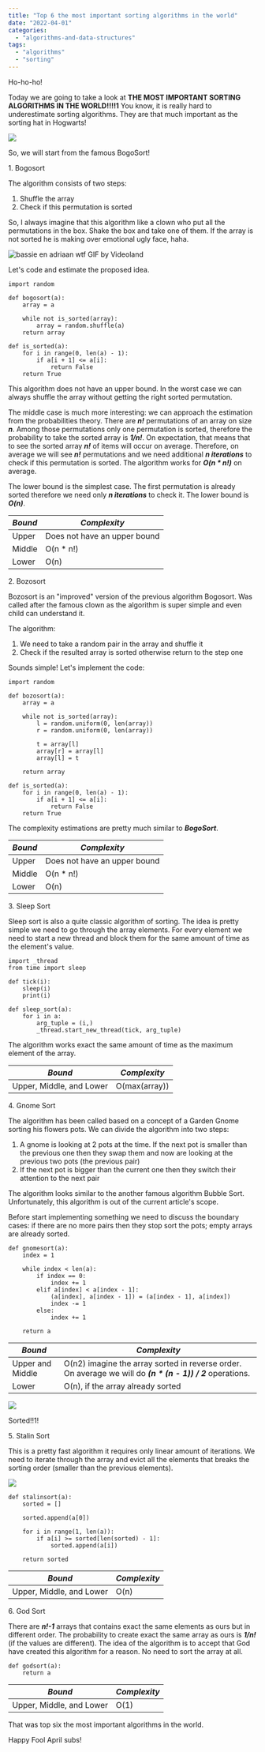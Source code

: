 ```yaml
---
title: "Top 6 the most important sorting algorithms in the world"
date: "2022-04-01"
categories: 
  - "algorithms-and-data-structures"
tags: 
  - "algorithms"
  - "sorting"
---
```


Ho-ho-ho!

Today we are going to take a look at **THE MOST IMPORTANT SORTING ALGORITHMS IN THE WORLD!!!!1** You know, it is really hard to underestimate sorting algorithms. They are that much important as the sorting hat in Hogwarts!

![](images/sorting_hat.gif)

So, we will start from the famous BogoSort!

1\. Bogosort

The algorithm consists of two steps:

1. Shuffle the array
2. Check if this permutation is sorted

So, I always imagine that this algorithm like a clown who put all the permutations in the box. Shake the box and take one of them. If the array is not sorted he is making over emotional ugly face, haha.

![bassie en adriaan wtf GIF by Videoland](https://media0.giphy.com/media/elpqNjSDwi5waM3VJF/giphy.gif?cid=ecf05e47k0iq7e1ahxly2xiyj5pg0403fztgivz3q6qq54v3&rid=giphy.gif&ct=g)

Let's code and estimate the proposed idea.

```
import random

def bogosort(a):
    array = a
    
    while not is_sorted(array):
        array = random.shuffle(a)
    return array

def is_sorted(a):
    for i in range(0, len(a) - 1):
        if a[i + 1] <= a[i]:
            return False
    return True
```

This algorithm does not have an upper bound. In the worst case we can always shuffle the array without getting the right sorted permutation.

The middle case is much more interesting: we can approach the estimation from the probabilities theory. There are **_n!_** permutations of an array on size _**n**_. Among those permutations only one permutation is sorted, therefore the probability to take the sorted array is **_1/n!_**. On expectation, that means that to see the sorted array _**n!**_ of items will occur on average. Therefore, on average we will see **_n!_** permutations and we need additional **_n iterations_** to check if this permutation is sorted. The algorithm works for **_O(n \* n!)_** on average.

The lower bound is the simplest case. The first permutation is already sorted therefore we need only **_n iterations_** to check it. The lower bound is _**O(n)**_.

| **_Bound_** | **_Complexity_** |
| --- | --- |
| Upper | Does not have an upper bound |
| Middle | O(n \* n!) |
| Lower | O(n) |

2\. Bozosort

Bozosort is an "improved" version of the previous algorithm Bogosort. Was called after the famous clown as the algorithm is super simple and even child can understand it.

The algorithm:

1. We need to take a random pair in the array and shuffle it
2. Check if the resulted array is sorted otherwise return to the step one

Sounds simple! Let's implement the code:

```
import random

def bozosort(a):
    array = a
    
    while not is_sorted(array):
        l = random.uniform(0, len(array))
        r = random.uniform(0, len(array))

        t = array[l]
        array[r] = array[l]
        array[l] = t

    return array

def is_sorted(a):
    for i in range(0, len(a) - 1):
        if a[i + 1] <= a[i]:
            return False
    return True
```

The complexity estimations are pretty much similar to **_BogoSort_**.

| **_Bound_** | **_Complexity_** |
| --- | --- |
| Upper | Does not have an upper bound |
| Middle | O(n \* n!) |
| Lower | O(n) |

3\. Sleep Sort

Sleep sort is also a quite classic algorithm of sorting. The idea is pretty simple we need to go through the array elements. For every element we need to start a new thread and block them for the same amount of time as the element's value.

```
import _thread
from time import sleep

def tick(i):
    sleep(i)
    print(i)

def sleep_sort(a):
    for i in a:
        arg_tuple = (i,)
        _thread.start_new_thread(tick, arg_tuple)
```

The algorithm works exact the same amount of time as the maximum element of the array.

| **_Bound_** | **_Complexity_** |
| --- | --- |
| Upper, Middle, and Lower | O(max(array)) |

4\. Gnome Sort

The algorithm has been called based on a concept of a Garden Gnome sorting his flowers pots. We can divide the algorithm into two steps:

1. A gnome is looking at 2 pots at the time. If the next pot is smaller than the previous one then they swap them and now are looking at the previous two pots (the previous pair)
2. If the next pot is bigger than the current one then they switch their attention to the next pair

The algorithm looks similar to the another famous algorithm Bubble Sort. Unfortunately, this algorithm is out of the current article's scope.

Before start implementing something we need to discuss the boundary cases: if there are no more pairs then they stop sort the pots; empty arrays are already sorted.

```
def gnomesort(a):
    index = 1

    while index < len(a):
        if index == 0:
            index += 1
        elif a[index] < a[index - 1]:
            (a[index], a[index - 1]) = (a[index - 1], a[index])
            index -= 1
        else:
            index += 1

    return a
```

| **_Bound_** | **_Complexity_** |
| --- | --- |
| Upper and Middle | O(n2) imagine the array sorted in reverse order. On average we will do **_(n \* (n - 1)) / 2_** operations. |
| Lower | O(n), if the array already sorted |

![](images/gnome.gif)

Sorted!!1!

5\. Stalin Sort

This is a pretty fast algorithm it requires only linear amount of iterations. We need to iterate through the array and evict all the elements that breaks the sorting order (smaller than the previous elements).

![](images/kill.gif)

```
def stalinsort(a):
    sorted = []

    sorted.append(a[0])

    for i in range(1, len(a)):
        if a[i] >= sorted[len(sorted) - 1]:
            sorted.append(a[i])

    return sorted
```

| **_Bound_** | **_Complexity_** |
| --- | --- |
| Upper, Middle, and Lower | O(n) |

6\. God Sort

There are _**n!-1**_ arrays that contains exact the same elements as ours but in different order. The probability to create exact the same array as ours is **_1/n!_** (if the values are different). The idea of the algorithm is to accept that God have created this algorithm for a reason. No need to sort the array at all.

```
def godsort(a):
    return a
```

| **_Bound_** | **_Complexity_** |
| --- | --- |
| Upper, Middle, and Lower | O(1) |

That was top six the most important algorithms in the world.

Happy Fool April subs!
